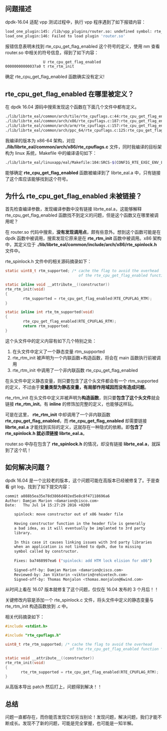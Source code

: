 ## 问题描述
dpdk-16.04 适配 vpp 测试过程中，执行 vpp 程序遇到了如下报错内容：

```bash
load_one_plugin:145: /lib/vpp_plugins/router.so: undefined symbol: rte_cpu_get_flag_enabled
load_one_plugin:146: Failed to load plugin 'router.so'
```

报错信息表明未找到 rte_cpu_get_flag_enabled 这个符号的定义，使用 nm 查看 router.so 中相关的符号信息，得到了如下内容：


```bash
                 U rte_cpu_get_flag_enabled
00000000000037a0 t rte_rtm_init
```

确定 rte_cpu_get_flag_enabled 函数确实没有定义!

## rte_cpu_get_flag_enabled 在哪里被定义？
在 dpdk 16.04 源码中搜索发现这个函数在下面几个文件中都有定义。

```bash
./lib/librte_eal/common/arch/tile/rte_cpuflags.c:44:rte_cpu_get_flag_enabled(__attribute__((unused)) enum rte_cpu_flag_t feature)
./lib/librte_eal/common/arch/x86/rte_cpuflags.c:187:rte_cpu_get_flag_enabled(enum rte_cpu_flag_t feature)
./lib/librte_eal/common/arch/arm/rte_cpuflags.c:157:rte_cpu_get_flag_enabled(enum rte_cpu_flag_t feature)
./lib/librte_eal/common/arch/ppc_64/rte_cpuflags.c:125:rte_cpu_get_flag_enabled(enum rte_cpu_flag_t feature)
```
我编译的版本为 x86-64 架构，对应 **./lib/librte_eal/common/arch/x86/rte_cpuflags.c** 文件，同时我编译的目标架构为 linux 系统，Makefile 中的编译语句如下：

```bash
./lib/librte_eal/linuxapp/eal/Makefile:104:SRCS-$(CONFIG_RTE_EXEC_ENV_LINUXAPP) += rte_cpuflags.c
```
能够确定 **rte_cpu_get_flag_enabled** 函数被编译到了 librte_eal.a 中，只有链接了这个库应该能够找到这个符号。

## 为什么 rte_cpu_get_flag_enabled 未被链接？
首先检查编译参数，发现编译参数中没有链接 librte_eal.a，这能够解释 rte_cpu_get_flag_enabled 函数找不到定义的问题，但是这个函数又在哪里被调用呢？

在 router.so 代码中搜索，**没有发现调用点**，颇有些意外。想到这个函数可能是在 dpdk 函数中被调用，搜索发现它原来是在 **rte_rtm_init** 函数中被调用。x86 架构中，其定义位于 **./lib/librte_eal/common/include/arch/x86/rte_spinlock.h** 文件中。

rte_spinlock.h 文件中的相关源码摘录如下：

```c
static uint8_t rtm_supported; /* cache the flag to avoid the overhead
                                 of the rte_cpu_get_flag_enabled function */

static inline void __attribute__((constructor))
rte_rtm_init(void)
{
        rtm_supported = rte_cpu_get_flag_enabled(RTE_CPUFLAG_RTM);
}

static inline int rte_tm_supported(void)
{
        rte_cpu_get_flag_enabled(RTE_CPUFLAG_RTM);
        return rtm_supported;
}
```
这个头文件中的定义内容有如下几个特别之处：

1. 在头文件中定义了一个静态变量 rtm_supported
2. rte_rtm_init 被声明为一个内联函数+构造函数，将会在 main 函数执行前被调用
3. rte_rtm_init 中调用了一个非内联函数 rte_cpu_get_flag_enabled

在头文件中定义静态变量，则只要包含了这个头文件都会有一个 rtm_supported 的定义，不过由于**变量类型为静态变量，有局部作用域因而没有造成问题**。

rte_rtm_init 在头文件中定义并被声明为**构造函数**，则只要**包含了这个头文件**就会链接 **rte_rtm_init**。有 **inline** 的修饰加完整的定义，也能够这样玩。

可是在这里， **rte_rtm_init** 中却调用了一个非内联函数 **rte_cpu_get_flag_enabled**，而 **rte_cpu_get_flag_enabled** 却需要链接 **librte_eal.a** 才能找到实际的定义，这就存在一种隐式的依赖。即**包含了 rte_spinlock.h 就必须链接 librte_eal.a**。

router.so 中存在包含了 **rte_spinlock.h** 的情况，却没有链接 **librte_eal.a**，就踩到了这个坑！

## 如何解决问题？
dpdk 16.04 是一个比较老的版本，这个问题可能在高版本已经被修复了。于是查看 git log，找到了如下提交内容：

```bash
commit a088b5ea35e78d3866d492ed5e8c8f47118696a6
Author: Damjan Marion <damarion@cisco.com>
Date:   Thu Jul 14 15:27:29 2016 +0200

    spinlock: move constructor out of x86 header file
    
    Having constructor function in the header file is generally
    a bad idea, as it will eventually be implanted to 3rd party
    library.
    
    In this case it causes linking issues with 3rd party libraries
    when an application is not linked to dpdk, due to missing
    symbol called by constructor.
    
    Fixes: ba7468997ea6 ("spinlock: add HTM lock elision for x86")
    
    Signed-off-by: Damjan Marion <damarion@cisco.com>
    Reviewed-by: Jan Viktorin <viktorin@rehivetech.com>
    Signed-off-by: Thomas Monjalon <thomas.monjalon@6wind.com>
```
从时间上看在 16.07 版本就修复了这个问题，仅仅在 16.04 发布的 3 个月后！！

关键修改内容是添加一个 rte_spinlock.c 文件，将头文件中定义的静态变量与 rte_rtm_init 构造函数放到 .c 中。

相关代码摘录如下：

```c
#include <stdint.h>

#include "rte_cpuflags.h"

uint8_t rte_rtm_supported; /* cache the flag to avoid the overhead
                             of the rte_cpu_get_flag_enabled function */

static void __attribute__((constructor))
rte_rtm_init(void)
{
       rte_rtm_supported = rte_cpu_get_flag_enabled(RTE_CPUFLAG_RTM);
}
```
从高版本导出 patch 然后打上，问题得到解决！！

## 总结
问题一直都存在，而你能否发现它却另当别论！发现问题，解决问题，我们才能不断成长。发现不了新的问题，可能是完全掌握，也可能是一知半解。